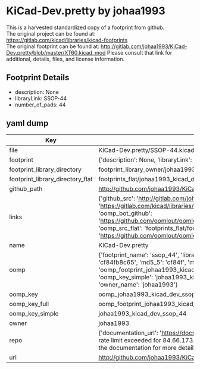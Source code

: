 # KiCad-Dev.pretty by johaa1993  
This is a harvested standardized copy of a footprint from github.  
The original project can be found at:  
https://gitlab.com/kicad/libraries/kicad-footprints  
The original footprint can be found at:
http://gitlab.com/johaa1993/KiCad-Dev.pretty/blob/master/XT60.kicad_mod
Please consult that link for additional, details, files, and license information.  
## Footprint Details
* description: None  
* libraryLink: SSOP-44  
* number_of_pads: 44  
## yaml dump  
| Key | Value |  
| --- | --- |  
| file | KiCad-Dev.pretty/SSOP-44.kicad_mod |  
| footprint | {'description': None, 'libraryLink': 'SSOP-44', 'number_of_pads': 44} |  
| footprint_library_directory | footprint_library_owner/johaa1993_KiCad-Dev.pretty |  
| footprint_library_directory_flat | footprints_flat/johaa1993_kicad_dev_ssop_44/working |  
| github_path | http://github.com/johaa1993/KiCad-Dev.pretty/blob/master/SSOP-44.kicad_mod |  
| links | {'github_src': 'http://gitlab.com/johaa1993/KiCad-Dev.pretty/blob/master/XT60.kicad_mod', 'github_src_repo': 'https://gitlab.com/kicad/libraries/kicad-footprints', 'oomp_bot': 'footprints/johaa1993_kicad_dev_ssop_44/working', 'oomp_bot_github': 'https://github.com/oomlout/oomlout_oomp_footprint_bot/tree/main/footprints/johaa1993_kicad_dev_ssop_44/working', 'oomp_src_flat': 'footprints_flat/footprints_flat/johaa1993_kicad_dev_ssop_44/working', 'oomp_src_flat_github': 'https://github.com/oomlout/oomlout_oomp_footprint_src/tree/main/footprints_flat/johaa1993_kicad_dev_ssop_44/working'} |  
| name | KiCad-Dev.pretty |  
| oomp | {'footprint_name': 'ssop_44', 'library_name': 'kicad_dev', 'md5': 'cf84fb8c651b3d29745667047acbc1a1', 'md5_10': 'cf84fb8c65', 'md5_5': 'cf84f', 'md5_6': 'cf84fb', 'oomp_key': 'oomp_johaa1993_kicad_dev_ssop_44', 'oomp_key_extra': 'oomp_footprint_johaa1993_kicad_dev_ssop_44', 'oomp_key_full': 'oomp_footprint_johaa1993_kicad_dev_ssop_44_cf84fb', 'oomp_key_simple': 'johaa1993_kicad_dev_ssop_44', 'original_filename': 'KiCad-Dev.pretty/SSOP-44.kicad_mod', 'owner_name': 'johaa1993'} |  
| oomp_key | oomp_johaa1993_kicad_dev_ssop_44 |  
| oomp_key_full | oomp_footprint_johaa1993_kicad_dev_ssop_44 |  
| oomp_key_simple | johaa1993_kicad_dev_ssop_44 |  
| owner | johaa1993 |  
| repo | {'documentation_url': 'https://docs.github.com/rest/overview/resources-in-the-rest-api#rate-limiting', 'message': "API rate limit exceeded for 84.66.173.59. (But here's the good news: Authenticated requests get a higher rate limit. Check out the documentation for more details.)"} |  
| url | http://github.com/johaa1993/KiCad-Dev.pretty |  

